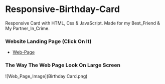# Responsive-Birthday-Card
Responsive Card with HTML, Css & JavaScript.
Made for my Best_Friend & My Partner_In_Crime.

### Website Landing Page (Click On It)
* [Web-Page](https://shahzaibfardeen.github.io/Hapie_Bday_Sadu/_targer="blank")

### The Way The Web Page Look On Large Screen 
![Web_Page_Image](Birthday Card.png)
